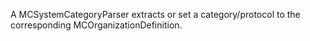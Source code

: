 A MCSystemCategoryParser extracts or set a category/protocol to the corresponding MCOrganizationDefinition.